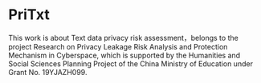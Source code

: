 # PriTxt
This work is about Text data privacy risk assessment，belongs to the project Research on Privacy Leakage Risk Analysis and Protection Mechanism in Cyberspace, which is supported by the Humanities and Social Sciences Planning Project of the China Ministry of Education under Grant No. 19YJAZH099.
